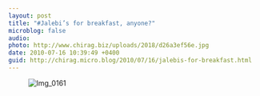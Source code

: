 ```yaml
---
layout: post
title: "#Jalebi’s for breakfast, anyone?"
microblog: false
audio: 
photo: http://www.chirag.biz/uploads/2018/d26a3ef56e.jpg
date: 2010-07-16 10:39:49 +0400
guid: http://chirag.micro.blog/2010/07/16/jalebis-for-breakfast.html
---
```

<figure><img alt="Img_0161" src="http://www.chirag.biz/uploads/2018/d26a3ef56e.jpg"></figure>
